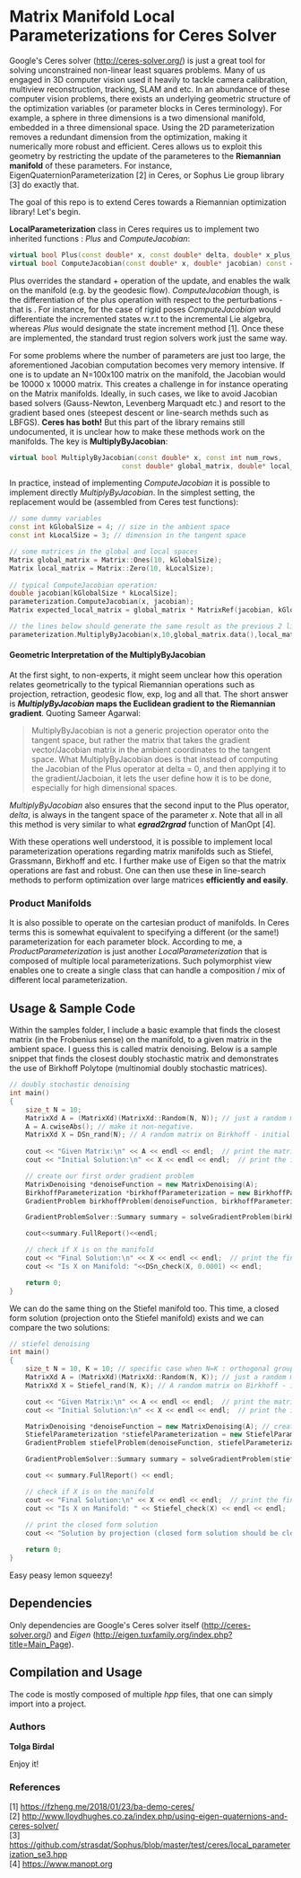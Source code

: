 Matrix Manifold Local Parameterizations for Ceres Solver
========================================================

Google's Ceres solver (http://ceres-solver.org/) is just a great tool for solving unconstrained non-linear least squares problems. Many of us engaged in 3D computer vision used it heavily to tackle camera calibration, multiview reconstruction, tracking, SLAM and etc. In an abundance of these computer vision problems, there exists an underlying geometric structure of the optimization variables (or parameter blocks in Ceres terminology). For example, a sphere in three dimensions is a two dimensional manifold, embedded in a three dimensional space. Using the 2D parameterization removes a redundant dimension from the optimization, making it numerically more robust and efficient. Ceres allows us to exploit this geometry by restricting the update of the parameteres to the **Riemannian manifold** of these parameters. For instance, EigenQuaternionParameterization [2] in Ceres, or Sophus Lie group library [3] do exactly that.

The goal of this repo is to extend Ceres towards a Riemannian optimization library! Let's begin.

**LocalParameterization** class in Ceres requires us to implement two inherited functions : *Plus* and *ComputeJacobian*:

```C++
virtual bool Plus(const double* x, const double* delta, double* x_plus_delta) const = 0;
virtual bool ComputeJacobian(const double* x, double* jacobian) const = 0;
```

Plus overrides the standard + operation of the update, and enables the walk on the manifold (e.g. by the geodesic flow). *ComputeJacobian* though, is the differentiation of the plus operation with respect to the perturbations - that is . For instance, for the case of rigid poses *ComputeJacobian* would differentiate the incremented states w.r.t to the incremental Lie algebra, whereas *Plus* would designate the state increment method [1]. Once these are implemented, the standard trust region solvers work just the same way.

For some problems where the number of parameters are just too large, the aforementioned Jacobian computation becomes very memory intensive. If one is to update an N=100x100 matrix on the manifold, the Jacobian would be 10000 x 10000 matrix. This creates a challenge in for instance operating on the Matrix manifolds. Ideally, in such cases, we like to avoid Jacobian based solvers (Gauss-Newton, Levenberg Marquadt etc.) and resort to the gradient based ones (steepest descent or line-search methds such as LBFGS). **Ceres has both!** But this part of the library remains still undocumented, it is unclear how to make these methods work on the manifolds. The key is **MultiplyByJacobian**:

```C++
virtual bool MultiplyByJacobian(const double* x, const int num_rows,
                            const double* global_matrix, double* local_matrix) const;
```

In practice, instead of implementing *ComputeJacobian* it is possible to implement directly *MultiplyByJacobian*. In the simplest setting, the replacement would be (assembled from Ceres test functions):

```C++
// some dummy variables
const int kGlobalSize = 4; // size in the ambient space
const int kLocalSize = 3; // dimension in the tangent space

// some matrices in the global and local spaces
Matrix global_matrix = Matrix::Ones(10, kGlobalSize);
Matrix local_matrix = Matrix::Zero(10, kLocalSize);
  
// typical ComputeJacobian operation:
double jacobian[kGlobalSize * kLocalSize];
parameterization.ComputeJacobian(x, jacobian);
Matrix expected_local_matrix = global_matrix * MatrixRef(jacobian, kGlobalSize, kLocalSize);

// the lines below should generate the same result as the previous 2 lines combined.
parameterization.MultiplyByJacobian(x,10,global_matrix.data(),local_matrix.data());
```

#### Geometric Interpretation of the MultiplyByJacobian 
At the first sight, to non-experts, it might seem unclear how this operation relates geometrically to the typical Riemannian operations such as projection, retraction, geodesic flow, exp, log and all that. The short answer is ***MultiplyByJacobian* maps the Euclidean gradient to the Riemannian gradient**. Quoting Sameer Agarwal:

> MultiplyByJacobian is not a generic projection operator onto the tangent space, but rather the matrix that takes the gradient vector/Jacobian matrix in the ambient coordinates to the tangent space.  What MultiplyByJacobian does is that instead of computing the Jacobian of the Plus operator at delta = 0, and then applying it to the gradient/Jacboian, it lets the user define how it is to be done, especially for high dimensional spaces. 

*MultiplyByJacobian* also ensures that the second input to the Plus operator, *delta*, is always in the tangent space of the parameter *x*. Note that all in all this method is very similar to what ***egrad2rgrad*** function of ManOpt [4]. 

With these operations well understood, it is possible to implement local parameterization operations regarding matrix manifolds such as Stiefel, Grassmann, Birkhoff and etc. I further make use of Eigen so that the matrix operations are fast and robust. One can then use these in line-search methods to perform optimization over large matrices **efficiently and easily**.

### Product Manifolds

It is also possible to operate on the cartesian product of manifolds. In Ceres terms this is somewhat equivalent to specifying a different (or the same!) parameterization for each parameter block. According to me, a *ProductParameterization* is just another *LocalParameterization* that is composed of multiple local parameterizations. Such polymorphist view enables one to create a single class that can handle a composition / mix of different local parameterization.

## Usage & Sample Code
Within the samples folder, I include a basic example that finds the closest matrix (in the Frobenius sense) on the manifold, to a given matrix in the ambient space. I guess this is called matrix denoising. Below is a sample snippet that finds the closest doubly stochastic matrix and demonstrates the use of Birkhoff Polytope (multinomial doubly stochastic matrices). 

```cpp
// doubly stochastic denoising
int main()
{
	size_t N = 10;
	MatrixXd A = (MatrixXd)(MatrixXd::Random(N, N)); // just a random matrix
	A = A.cwiseAbs(); // make it non-negative.
	MatrixXd X = DSn_rand(N); // A random matrix on Birkhoff - initial solution
	
	cout << "Given Matrix:\n" << A << endl << endl;  // print the matrix
	cout << "Initial Solution:\n" << X << endl << endl;  // print the initial solution

	// create our first order gradient problem
	MatrixDenoising *denoiseFunction = new MatrixDenoising(A);
	BirkhoffParameterization *birkhoffParameterization = new BirkhoffParameterization(N);
	GradientProblem birkhoffProblem(denoiseFunction, birkhoffParameterization);

	GradientProblemSolver::Summary summary = solveGradientProblem(birkhoffProblem, X);

	cout<<summary.FullReport()<<endl;

	// check if X is on the manifold
	cout << "Final Solution:\n" << X << endl << endl;  // print the final solution
	cout << "Is X on Manifold: "<<DSn_check(X, 0.0001) << endl;

    return 0;
}
```

We can do the same thing on the Stiefel manifold too. This time, a closed form solution (projection onto the Stiefel manifold) exists and we can compare the two solutions:

```C++
// stiefel denoising
int main()
{
	size_t N = 10, K = 10; // specific case when N=K : orthogonal group
	MatrixXd A = (MatrixXd)(MatrixXd::Random(N, K)); // just a random matrix
	MatrixXd X = Stiefel_rand(N, K); // A random matrix on Birkhoff - initial solution

	cout << "Given Matrix:\n" << A << endl << endl;  // print the matrix
	cout << "Initial Solution:\n" << X << endl << endl;  // print the initial solution

	MatrixDenoising *denoiseFunction = new MatrixDenoising(A); // create our first order gradient problem
	StiefelParameterization *stiefelParameterization = new StiefelParameterization(N, K);
	GradientProblem stiefelProblem(denoiseFunction, stiefelParameterization);

	GradientProblemSolver::Summary summary = solveGradientProblem(stiefelProblem, X);

	cout << summary.FullReport() << endl;

	// check if X is on the manifold
	cout << "Final Solution:\n" << X << endl << endl;  // print the final solution
	cout << "Is X on Manifold: " << Stiefel_check(X) << endl << endl;
		
	// print the closed form solution
	cout << "Solution by projection (closed form solution should be close to Final Solution):\n" << Stiefel_projection_SVD(A) << endl << endl;  

	return 0;
}
```

Easy peasy lemon squeezy!

## Dependencies

Only dependencies are Google's Ceres solver itself (http://ceres-solver.org/) and *Eigen* (http://eigen.tuxfamily.org/index.php?title=Main_Page).

## Compilation and Usage

The code is mostly composed of multiple *hpp* files, that one can simply import into a project.

### Authors
**Tolga Birdal**  

Enjoy it!

### References

[1] https://fzheng.me/2018/01/23/ba-demo-ceres/<br>
[2] http://www.lloydhughes.co.za/index.php/using-eigen-quaternions-and-ceres-solver/<br>
[3] https://github.com/strasdat/Sophus/blob/master/test/ceres/local_parameterization_se3.hpp<br>
[4] https://www.manopt.org<br>
